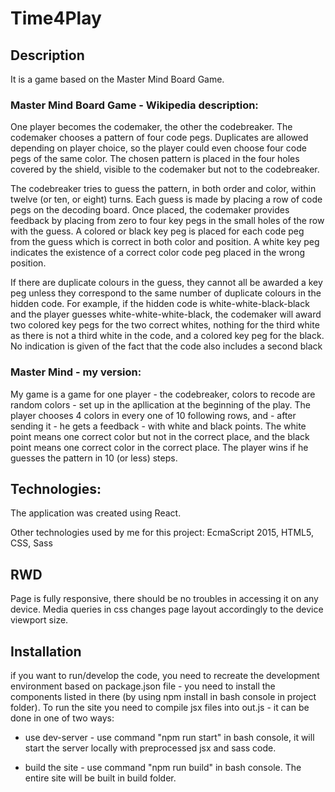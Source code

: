 # Time4Play

## Description
It is a game based on the Master Mind Board Game. 

### Master Mind Board Game - Wikipedia description: 
One player becomes the codemaker, the other the codebreaker. The codemaker chooses a pattern of four code pegs. Duplicates are allowed depending on player choice, so the player could even choose four code pegs of the same color. The chosen pattern is placed in the four holes covered by the shield, visible to the codemaker but not to the codebreaker.

The codebreaker tries to guess the pattern, in both order and color, within twelve (or ten, or eight) turns. Each guess is made by placing a row of code pegs on the decoding board. Once placed, the codemaker provides feedback by placing from zero to four key pegs in the small holes of the row with the guess. A colored or black key peg is placed for each code peg from the guess which is correct in both color and position. A white key peg indicates the existence of a correct color code peg placed in the wrong position.

If there are duplicate colours in the guess, they cannot all be awarded a key peg unless they correspond to the same number of duplicate colours in the hidden code. For example, if the hidden code is white-white-black-black and the player guesses white-white-white-black, the codemaker will award two colored key pegs for the two correct whites, nothing for the third white as there is not a third white in the code, and a colored key peg for the black. No indication is given of the fact that the code also includes a second black

### Master Mind - my version:
My game is a game for one player - the codebreaker, colors to recode are random colors - set up in the apllication at the beginning of the play. The player chooses 4 colors in every one of 10 following rows, and - after sending it - he gets a feedback - with white and black points. The white point means one correct color but not in the correct place, and the black point means one correct color in the correct place.
The player wins if he guesses the pattern in 10 (or less) steps.

## Technologies:
The application was created using React.

Other technologies used by me for this project: EcmaScript 2015, HTML5, CSS, Sass

## RWD
Page is fully responsive, there should be no troubles in accessing it on any device. Media queries in css changes page layout accordingly to the device viewport size.

## Installation
if you want to run/develop the code, you need to recreate the development environment based on package.json file - you need to install the components listed in there (by using npm install in bash console in project folder). To run the site you need to compile jsx files into out.js - it can be done in one of two ways:

- use dev-server - use command "npm run start" in bash console, it will start the server locally with preprocessed jsx and sass code.

- build the site - use command "npm run build" in bash console. The entire site will be built in build folder.

